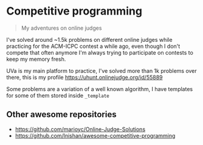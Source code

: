 # Competitive programming

> My adventures on online judges

I've solved around ~1.5k problems on different online judges while practicing for the ACM-ICPC contest a while ago, even though I don't compete that often anymore I'm always trying to participate on contests to keep my memory fresh.

UVa is my main platform to practice, I've solved more than 1k problems over there, this is my profile https://uhunt.onlinejudge.org/id/55889

Some problems are a variation of a well known algorithm, I have templates for some of them stored inside `_template`

## Other awesome repositories

- https://github.com/marioyc/Online-Judge-Solutions
- https://github.com/lnishan/awesome-competitive-programming
